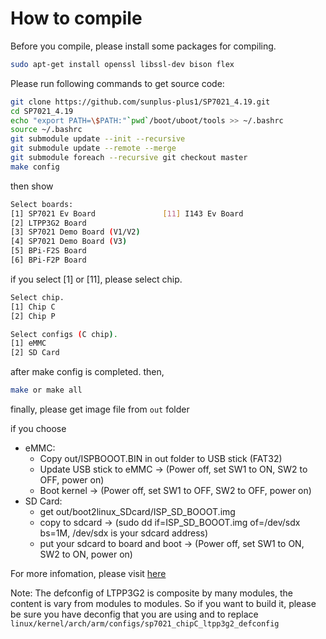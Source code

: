 # How to compile 
Before you compile, please install some packages for compiling.
```bash
sudo apt-get install openssl libssl-dev bison flex
```
Please run following commands to get source code:
```bash
git clone https://github.com/sunplus-plus1/SP7021_4.19.git
cd SP7021_4.19
echo "export PATH=\$PATH:"`pwd`/boot/uboot/tools >> ~/.bashrc
source ~/.bashrc
git submodule update --init --recursive
git submodule update --remote --merge
git submodule foreach --recursive git checkout master
make config
```
then show
```bash
Select boards:
[1] SP7021 Ev Board               [11] I143 Ev Board
[2] LTPP3G2 Board
[3] SP7021 Demo Board (V1/V2)
[4] SP7021 Demo Board (V3)
[5] BPi-F2S Board
[6] BPi-F2P Board
```
if you select [1] or [11], please select chip.
```bash
Select chip.
[1] Chip C
[2] Chip P
```
```bash
Select configs (C chip).
[1] eMMC
[2] SD Card
```
after make config is completed. then,
```bash
make or make all
```
finally, please get image file from `out` folder 

if you choose
* eMMC:
  * Copy out/ISPBOOOT.BIN in out folder to USB stick (FAT32)
  * Update USB stick to eMMC -> (Power off, set SW1 to ON, SW2 to OFF, power on)
  * Boot kernel -> (Power off, set SW1 to OFF, SW2 to OFF, power on)
* SD Card:
  * get out/boot2linux_SDcard/ISP_SD_BOOOT.img
  * copy to sdcard -> (sudo dd if=ISP_SD_BOOOT.img of=/dev/sdx bs=1M, /dev/sdx is your sdcard address)
  * put your sdcard to board and boot -> (Power off, set SW1 to ON, SW2 to ON, power on)

For more infomation, please visit [here](https://sunplus-tibbo.atlassian.net/wiki/spaces/doc/pages/375783435/SP7021+Application+Note)

Note:
The defconfig of LTPP3G2 is composite by many modules, the content is vary from modules to modules. So if you want to build it,  please be sure you have deconfig that you are using and to replace `linux/kernel/arch/arm/configs/sp7021_chipC_ltpp3g2_defconfig`
